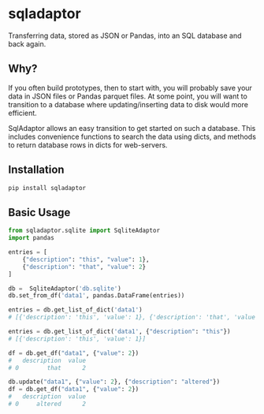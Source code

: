 # sqladaptor

Transferring data, stored as JSON or Pandas, into an SQL database and back again.

## Why?

If you often build prototypes, then to start with,
you will probably save your data in JSON files or Pandas parquet files.
At some point, you will want to transition to a database where 
updating/inserting data to disk would more efficient.

SqlAdaptor allows an easy transition to get started on such a database.
This includes convenience functions to search the data using dicts, and 
methods to return database rows in dicts for web-servers.

## Installation

```bash
pip install sqladaptor
```

## Basic Usage

```python
from sqladaptor.sqlite import SqliteAdaptor
import pandas

entries = [
    {"description": "this", "value": 1},
    {"description": "that", "value": 2}
]

db =  SqliteAdaptor('db.sqlite')
db.set_from_df('data1', pandas.DataFrame(entries))

entries = db.get_list_of_dict('data1')
# [{'description': 'this', 'value': 1}, {'description': 'that', 'value': 2}]

entries = db.get_list_of_dict('data1', {"description": "this"})
# [{'description': 'this', 'value': 1}]

df = db.get_df("data1", {"value": 2})
#   description  value
# 0        that      2

db.update("data1", {"value": 2}, {"description": "altered"})
df = db.get_df("data1", {"value": 2})
#   description  value
# 0     altered      2
```